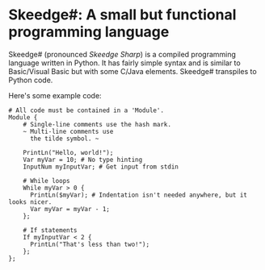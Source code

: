 # Skeedge#: A small but functional programming language

Skeedge# (pronounced *Skeedge Sharp*) is a compiled programming language written in Python.
It has fairly simple syntax and is similar to Basic/Visual Basic but with some C/Java elements.
Skeedge# transpiles to Python code.

Here's some example code:
```
# All code must be contained in a 'Module'.
Module {
    # Single-line comments use the hash mark.
    ~ Multi-line comments use
      the tilde symbol. ~

    PrintLn("Hello, world!");
    Var myVar = 10; # No type hinting
    InputNum myInputVar; # Get input from stdin

    # While loops
    While myVar > 0 {
      PrintLn($myVar); # Indentation isn't needed anywhere, but it looks nicer.
      Var myVar = myVar - 1;
    };

    # If statements
    If myInputVar < 2 {
      PrintLn("That's less than two!");
    };
};
```